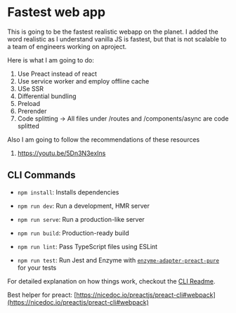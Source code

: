 # Fastest web app

This is going to be the fastest realistic webapp on the planet. I added the word realistic as I understand vanilla JS is fastest, but that is not scalable to a team of engineers working on aproject.

Here is what I am going to do:

1. Use Preact instead of react
2. Use service worker and employ offline cache
3. USe SSR
4. Differential bundling
5. Preload
6. Prerender
7. Code splitting -> All files under /routes and /components/async are code splitted

Also I am going to follow the recommendations of these resources

1. https://youtu.be/5Dn3N3exIns

## CLI Commands

- `npm install`: Installs dependencies

- `npm run dev`: Run a development, HMR server

- `npm run serve`: Run a production-like server

- `npm run build`: Production-ready build

- `npm run lint`: Pass TypeScript files using ESLint

- `npm run test`: Run Jest and Enzyme with
  [`enzyme-adapter-preact-pure`](https://github.com/preactjs/enzyme-adapter-preact-pure) for
  your tests

For detailed explanation on how things work, checkout the [CLI Readme](https://github.com/developit/preact-cli/blob/master/README.md).

Best helper for preact: [https://nicedoc.io/preactjs/preact-cli#webpack](https://nicedoc.io/preactjs/preact-cli#webpack)
